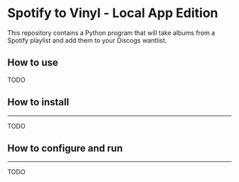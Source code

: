 # Spotify to Vinyl - Local App Edition

This repository contains a Python program that will take albums from a Spotify playlist and add them to your Discogs wantlist.

## How to use

TODO

## How to install
---
TODO

## How to configure and run
---
TODO
